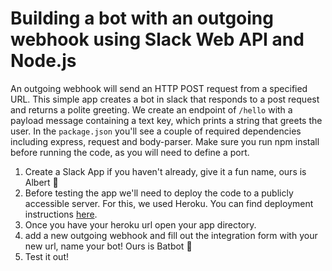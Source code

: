 # Building a bot with an outgoing webhook using Slack Web API and Node.js

An outgoing webhook will send an HTTP POST request from a specified URL. This simple app creates a bot in slack that 
responds to a post request and returns a polite greeting. We create an endpoint of `/hello` with a payload message containing a text key, which prints a string that greets the user.
In the `package.json` you'll see a couple of required dependencies including express, request and body-parser. Make sure you run npm install before running the code, as you will need to define a port. 

1. Create a Slack App if you haven't already, give it a fun name, ours is Albert :older_man: 
2. Before testing the app we'll need to deploy the code to a publicly accessible server. For this, we used Heroku. 
You can find deployment instructions [here](https://devcenter.heroku.com/articles/getting-started-with-nodejs#introduction). 
3. Once you have your heroku url open your app directory. 
4. add a new outgoing webhook and fill out the integration form with your new url, name your bot! Ours is Batbot :bat:
5. Test it out! 

